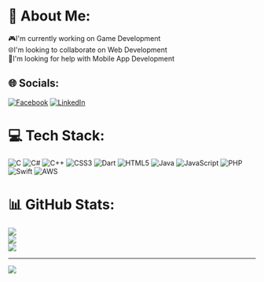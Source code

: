 # 💫 About Me:
🎮I'm currently working on Game Development<br>🌐I'm looking to collaborate on Web Development<br>📱I'm looking for help with Mobile App Development


## 🌐 Socials:
[![Facebook](https://img.shields.io/badge/Facebook-%231877F2.svg?logo=Facebook&logoColor=white)](https://facebook.com/yogbrana) [![LinkedIn](https://img.shields.io/badge/LinkedIn-%230077B5.svg?logo=linkedin&logoColor=white)](https://linkedin.com/in/yog-bikram-rana-7ba339273) 

# 💻 Tech Stack:
![C](https://img.shields.io/badge/c-%2300599C.svg?style=for-the-badge&logo=c&logoColor=white) ![C#](https://img.shields.io/badge/c%23-%23239120.svg?style=for-the-badge&logo=c-sharp&logoColor=white) ![C++](https://img.shields.io/badge/c++-%2300599C.svg?style=for-the-badge&logo=c%2B%2B&logoColor=white) ![CSS3](https://img.shields.io/badge/css3-%231572B6.svg?style=for-the-badge&logo=css3&logoColor=white) ![Dart](https://img.shields.io/badge/dart-%230175C2.svg?style=for-the-badge&logo=dart&logoColor=white) ![HTML5](https://img.shields.io/badge/html5-%23E34F26.svg?style=for-the-badge&logo=html5&logoColor=white) ![Java](https://img.shields.io/badge/java-%23ED8B00.svg?style=for-the-badge&logo=java&logoColor=white) ![JavaScript](https://img.shields.io/badge/javascript-%23323330.svg?style=for-the-badge&logo=javascript&logoColor=%23F7DF1E) ![PHP](https://img.shields.io/badge/php-%23777BB4.svg?style=for-the-badge&logo=php&logoColor=white) ![Swift](https://img.shields.io/badge/swift-F54A2A?style=for-the-badge&logo=swift&logoColor=white) ![AWS](https://img.shields.io/badge/AWS-%23FF9900.svg?style=for-the-badge&logo=amazon-aws&logoColor=white)
# 📊 GitHub Stats:
![](https://github-readme-stats.vercel.app/api?username=yogbrana&theme=default&hide_border=false&include_all_commits=true&count_private=true)<br/>
![](https://github-readme-streak-stats.herokuapp.com/?user=yogbrana&theme=default&hide_border=false)<br/>
![](https://github-readme-stats.vercel.app/api/top-langs/?username=yogbrana&theme=default&hide_border=false&include_all_commits=true&count_private=true&layout=compact)

---
[![](https://visitcount.itsvg.in/api?id=yogbrana&icon=0&color=0)](https://visitcount.itsvg.in)

<!-- Proudly created with GPRM ( https://gprm.itsvg.in ) -->
